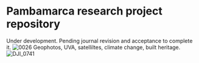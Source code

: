 # Pambamarca research project repository

Under development. Pending journal revision and acceptance to complete it.
![0026](https://user-images.githubusercontent.com/31245421/207487038-8dd5ab40-d264-475b-99be-84b5ed618928.JPG)
Geophotos, UVA, satelliltes, climate change, built heritage.
![DJI_0741](https://user-images.githubusercontent.com/31245421/207487371-4f253e37-b095-4ea4-a80e-fabacfbc892f.JPG)
